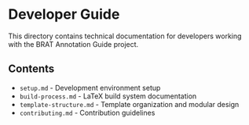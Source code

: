 # Developer Guide

This directory contains technical documentation for developers working with the BRAT Annotation Guide project.

## Contents

- `setup.md` - Development environment setup
- `build-process.md` - LaTeX build system documentation
- `template-structure.md` - Template organization and modular design
- `contributing.md` - Contribution guidelines